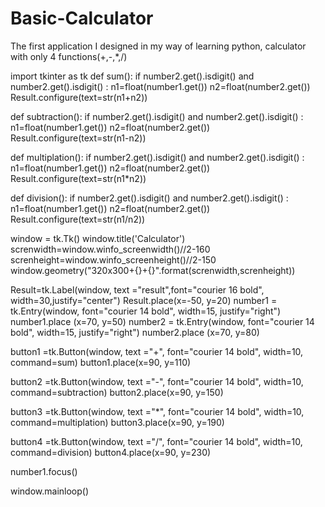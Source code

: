 # Basic-Calculator
The first application I designed in my way of learning python, calculator with only 4 functions(+,-,*,/)

import tkinter as tk
def sum():
    if number2.get().isdigit() and number2.get().isdigit() :
        n1=float(number1.get())
        n2=float(number2.get())
        Result.configure(text=str(n1+n2))

def subtraction():
    if number2.get().isdigit() and number2.get().isdigit() :
        n1=float(number1.get())
        n2=float(number2.get())
        Result.configure(text=str(n1-n2))

def multiplation():
    if number2.get().isdigit() and number2.get().isdigit() :
        n1=float(number1.get())
        n2=float(number2.get())
        Result.configure(text=str(n1*n2))

def division():
    if number2.get().isdigit() and number2.get().isdigit() :
        n1=float(number1.get())
        n2=float(number2.get())
        Result.configure(text=str(n1/n2))







window = tk.Tk()
window.title('Calculator')
screnwidth=window.winfo_screenwidth()//2-160
screnheight=window.winfo_screenheight()//2-150
window.geometry("320x300+{}+{}".format(screnwidth,screnheight))

Result=tk.Label(window, text ="result",font="courier 16 bold", width=30,justify="center")
Result.place(x=-50, y=20)
number1 = tk.Entry(window, font="courier 14 bold", width=15, justify="right")
number1.place (x=70, y=50)
number2 = tk.Entry(window, font="courier 14 bold", width=15, justify="right")
number2.place (x=70, y=80)

button1 =tk.Button(window, text ="+", font="courier 14 bold", width=10, command=sum)
button1.place(x=90, y=110)

button2 =tk.Button(window, text ="-", font="courier 14 bold", width=10, command=subtraction)
button2.place(x=90, y=150)

button3 =tk.Button(window, text ="*", font="courier 14 bold", width=10, command=multiplation)
button3.place(x=90, y=190)

button4 =tk.Button(window, text ="/", font="courier 14 bold", width=10, command=division)
button4.place(x=90, y=230)

number1.focus()





window.mainloop()
